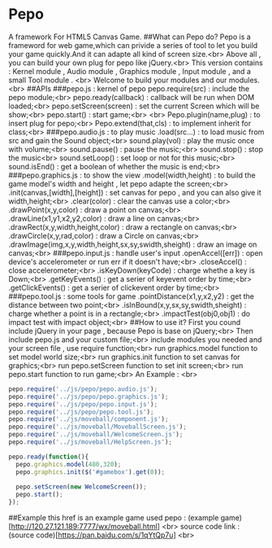 # Pepo
A framework For HTML5 Canvas Game.
##What can Pepo do?
  Pepo is a frameword for web game,which can privide a series of tool to let you build your game quickly.And it can adapte all kind of screen size.\<br>
  Above all , you can build your own plug for pepo like jQuery.\<br>
  This version contains : Kernel module , Audio module , Graphics module , Input module , and a small Tool module . \<br>
  Welcome to build your modules and our modules.\<br>
##APIs
  ###pepo.js : kernel of pepo
    pepo.require(src)  :  include the pepo module;\<br>
    pepo.ready(callback)  :  callback will be run when DOM loaded;\<br>
    pepo.setScreen(screen)  :  set the current Screen which will be show;\<br>
    pepo.start()  :  start game;\<br>
    \<br>
    Pepo.plugin(name,plug)  :  to insert plug for pepo;\<br>
    Pepo.extend(that,cls)  :  to implement inherit for class;\<br>
  ###pepo.audio.js : to play music
    .load(src...)  :  to load music from src and gain the Sound object;\<br>
    sound.play(vol)  :  play the music once with volume;\<br>
    sound.pause()  :  pause the music;\<br>
    sound.stop()  :  stop the music\<br>
    sound.setLoop()  :  set loop or not for this music;\<br>
    sound.isEnd()  :  get a boolean of whether the music is end;\<br>
  ###pepo.graphics.js : to show the view
    .model(width,height)  :  to build the game model's width and height , let pepo adapte the screen;\<br>
    .init(canvas,[width],[height])  :  set canvas for pepo , and you can also give it width,height;\<br>
    .clear(color)  :  clear the canvas use a color;\<br>
    .drawPoint(x,y,color)  :  draw a point on canvas;\<br>
    .drawLine(x1,y1,x2,y2,color)  :  draw a line on canvas;\<br>
    .drawRect(x,y,width,height,color)  :  draw a rectangle on canvas;\<br>
    .drawCircle(x,y,rad,color)  :  draw a Circle on canvas;\<br>
    .drawImage(img,x,y,width,height,sx,sy,swidth,sheight)  :  draw an image on canvas;\<br>
  ###pepo.input.js : handle user's input
    .openAccel([err])  :  open device's accelerometer or run err if it doesn't have;\<br>
    .closeAccel()  :  close accelerometer;\<br>
    .isKeyDown(keyCode)  :  charge whethe a key is Down;\<br>
    .getKeyEvents()  :  get a serier of keyevent order by time;\<br>
    .getClickEvents()  :  get a serier of clickevent order by time;\<br>
  ###pepo.tool.js : some tools for game
    .pointDistance(x1,y,x2,y2)  :  get the distance between two point;\<br>
    .isInBound(x,y,sx,sy,swidth,sheight)  :  charge whether a point is in a rectangle;\<br>
    .impactTest(obj0,obj1)  :  do impact test with impact object;\<br>
##How to use it?
  First you cound include jQuery in your page , because Pepo is base on jQuery;\<br>
  Then include pepo.js  and your custom file;\<br>
  include modules you needed and your screen file , use require function;\<br>
  run graphics.model function to set model world size;\<br>
  run graphics.init function to set canvas for graphics;\<br>
  run pepo.setScreen function to set init screen;\<br>
  run pepo.start function to run game;\<br>
  An Example : \<br>
  ```javascript
pepo.require('../js/pepo/pepo.audio.js');
pepo.require('../js/pepo/pepo.graphics.js');
pepo.require('../js/pepo/pepo.input.js');
pepo.require('../js/pepo/pepo.tool.js');
pepo.require('../js/moveball/component.js');
pepo.require('../js/moveball/MoveballScreen.js');
pepo.require('../js/moveball/WelcomeScreen.js');
pepo.require('../js/moveball/HelpScreen.js');

pepo.ready(function(){
	pepo.graphics.model(480,320);
	pepo.graphics.init($('#gamebox').get(0));
	
	pepo.setScreen(new WelcomeScreen());
	pepo.start();
});
  ```
##Example
this href is an example game used pepo : (example game)[http://120.27.121.189:7777/wx/moveball.html] \<br>
source code link : (source code)[https://pan.baidu.com/s/1qYtQp7u] \<br>
